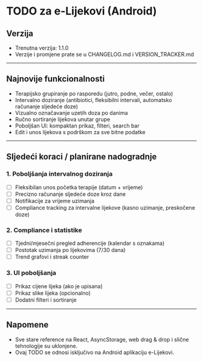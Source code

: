 # TODO za e-Lijekovi (Android)

## Verzija
- Trenutna verzija: 1.1.0
- Verzije i promjene prate se u CHANGELOG.md i VERSION_TRACKER.md

---

## Najnovije funkcionalnosti
- Terapijsko grupiranje po rasporedu (jutro, podne, večer, ostalo)
- Intervalno doziranje (antibiotici, fleksibilni intervali, automatsko računanje sljedeće doze)
- Vizualno označavanje uzetih doza po danima
- Ručno sortiranje lijekova unutar grupe
- Poboljšan UI: kompaktan prikaz, filteri, search bar
- Edit i unos lijekova s podrškom za sve bitne podatke

---

## Sljedeći koraci / planirane nadogradnje

### 1. Poboljšanja intervalnog doziranja
- [ ] Fleksibilan unos početka terapije (datum + vrijeme)
- [ ] Precizno računanje sljedeće doze kroz dane
- [ ] Notifikacije za vrijeme uzimanja
- [ ] Compliance tracking za intervalne lijekove (kasno uzimanje, preskočene doze)

### 2. Compliance i statistike
- [ ] Tjedni/mjesečni pregled adherencije (kalendar s oznakama)
- [ ] Postotak uzimanja po lijekovima (7/30 dana)
- [ ] Trend grafovi i streak counter

### 3. UI poboljšanja
- [ ] Prikaz cijene lijeka (ako je upisana)
- [ ] Prikaz slike lijeka (opcionalno)
- [ ] Dodatni filteri i sortiranje

---

## Napomene
- Sve stare reference na React, AsyncStorage, web drag & drop i slične tehnologije su uklonjene.
- Ovaj TODO se odnosi isključivo na Android aplikaciju e-Lijekovi.
